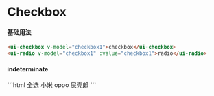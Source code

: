 # Checkbox

#### 基础用法


<checkbox-checkbox></checkbox-checkbox>

```html
<ui-checkbox v-model="checkbox1">checkbox</ui-checkbox>
<ui-radio v-model="checkbox1" :value="checkbox1">radio</ui-radio>
```

#### indeterminate

<code-code>
```html
<ui-checkbox v-model="checkbox2" indeterminate name="checkbox2" value="">全选</ui-checkbox>
<ui-checkbox v-model="checkbox2" value="小米" name="checkbox2">小米</ui-checkbox>
<ui-checkbox v-model="checkbox2" value="oppo" name="checkbox2">oppo</ui-checkbox>
<ui-checkbox v-model="checkbox2" value="屎壳郎" name="checkbox2">屎壳郎</ui-checkbox>
```
</code-code>